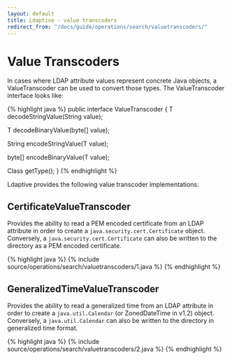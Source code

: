 ```yaml
---
layout: default
title: Ldaptive - value transcoders
redirect_from: "/docs/guide/operations/search/valuetranscoders/"
---
```


# Value Transcoders

In cases where LDAP attribute values represent concrete Java objects, a ValueTranscoder can be used to convert those types. The ValueTranscoder interface looks like:

{% highlight java %}
public interface ValueTranscoder<T>
{
  T decodeStringValue(String value);

  T decodeBinaryValue(byte[] value);

  String encodeStringValue(T value);

  byte[] encodeBinaryValue(T value);

  Class<T> getType();
}
{% endhighlight %}

Ldaptive provides the following value transcoder implementations:

## CertificateValueTranscoder

Provides the ability to read a PEM encoded certificate from an LDAP attribute in order to create a `java.security.cert.Certificate` object. Conversely, a `java.security.cert.Certificate` can also be written to the directory as a PEM encoded certificate.

{% highlight java %}
{% include source/operations/search/valuetranscoders/1.java %}
{% endhighlight %}

## GeneralizedTimeValueTranscoder

Provides the ability to read a generalized time from an LDAP attribute in order to create a `java.util.Calendar` (or ZonedDateTime in v1.2) object. Conversely, a `java.util.Calendar` can also be written to the directory in generalized time format.

{% highlight java %}
{% include source/operations/search/valuetranscoders/2.java %}
{% endhighlight %}


